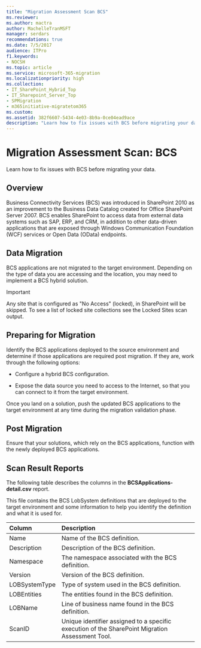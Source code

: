 ```yaml
---
title: "Migration Assessment Scan BCS"
ms.reviewer: 
ms.author: mactra
author: MachelleTranMSFT
manager: serdars
recommendations: true
ms.date: 7/5/2017
audience: ITPro
f1.keywords:
- NOCSH
ms.topic: article
ms.service: microsoft-365-migration
ms.localizationpriority: high
ms.collection:
- IT_SharePoint_Hybrid_Top
- IT_Sharepoint_Server_Top
- SPMigration
- m365initiative-migratetom365
ms.custom:
ms.assetid: 382f6607-5434-4e03-8b9a-0ce04ead9ace
description: "Learn how to fix issues with BCS before migrating your data."
---
```


# Migration Assessment Scan: BCS

Learn how to fix issues with BCS before migrating your data.
  
## Overview

Business Connectivity Services (BCS) was introduced in SharePoint 2010 as an improvement to the Business Data Catalog created for Office SharePoint Server 2007. BCS enables SharePoint to access data from external data systems such as SAP, ERP, and CRM, in addition to other data-driven applications that are exposed through Windows Communication Foundation (WCF) services or Open Data (OData) endpoints.
  
## Data Migration

BCS applications are not migrated to the target environment. Depending on the type of data you are accessing and the location, you may need to implement a BCS hybrid solution.
  
> [!IMPORTANT]
> Any site that is configured as "No Access" (locked), in SharePoint will be skipped. To see a list of locked site collections see the Locked Sites scan output. 
  
## Preparing for Migration

Identify the BCS applications deployed to the source environment and determine if those applications are required post migration. If they are, work through the following options:
  
- Configure a hybrid BCS configuration.
    
- Expose the data source you need to access to the Internet, so that you can connect to it from the target environment.
    
Once you land on a solution, push the updated BCS applications to the target environment at any time during the migration validation phase.
  
## Post Migration

Ensure that your solutions, which rely on the BCS applications, function with the newly deployed BCS applications.
  
## Scan Result Reports

The following table describes the columns in the **BCSApplications-detail.csv** report. 
  
This file contains the BCS LobSystem definitions that are deployed to the target environment and some information to help you identify the definition and what it is used for.
  
|**Column**|**Description**|
|:-----|:-----|
|Name  <br/> |Name of the BCS definition.  <br/> |
|Description  <br/> |Description of the BCS definition.  <br/> |
|Namespace  <br/> |The namespace associated with the BCS definition.  <br/> |
|Version  <br/> |Version of the BCS definition.  <br/> |
|LOBSystemType  <br/> |Type of system used in the BCS definition.  <br/> |
|LOBEntities  <br/> |The entities found in the BCS definition.  <br/> |
|LOBName  <br/> |Line of business name found in the BCS definition.  <br/> |
|ScanID  <br/> |Unique identifier assigned to a specific execution of the SharePoint Migration Assessment Tool.  <br/> |
   


